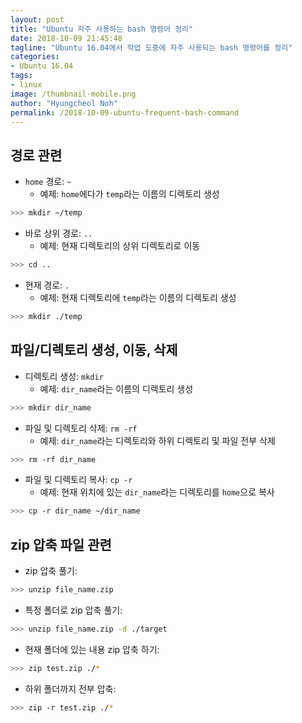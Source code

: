 ```yaml
---
layout: post
title: "Ubuntu 자주 사용하는 bash 명령어 정리"
date: 2018-10-09 21:45:48
tagline: "Ubuntu 16.04에서 작업 도중에 자주 사용되는 bash 명령어를 정리"
categories:
- Ubuntu 16.04
tags:
- linux
image: /thumbnail-mobile.png
author: "Hyungcheol Noh"
permalink: /2018-10-09-ubuntu-frequent-bash-command
---
```


## 경로 관련
- `home` 경로: `~`
  - 예제: `home`에다가 `temp`라는 이름의 디렉토리 생성

```bash
>>> mkdir ~/temp
```

- 바로 상위 경로: `..`
  - 예제: 현재 디렉토리의 상위 디렉토리로 이동

```bash
>>> cd ..
```

- 현재 경로: `.`
  - 예제: 현재 디렉토리에 `temp`라는 이름의 디렉토리 생성

```bash
>>> mkdir ./temp
```

## 파일/디렉토리 생성, 이동, 삭제
- 디렉토리 생성: `mkdir`
  - 예제: `dir_name`라는 이름의 디렉토리 생성

```bash
>>> mkdir dir_name
```

- 파일 및 디렉토리 삭제: `rm -rf`
  - 예제: `dir_name`라는 디렉토리와 하위 디렉토리 및 파일 전부 삭제

```bash
>>> rm -rf dir_name
```

- 파일 및 디렉토리 복사: `cp -r`
  - 예제: 현재 위치에 있는 `dir_name`라는 디렉토리를 `home`으로 복사

```bash
>>> cp -r dir_name ~/dir_name
```

## zip 압축 파일 관련
- zip 압축 풀기:

```bash
>>> unzip file_name.zip
```

- 특정 폴더로 zip 압축 풀기:

```bash
>>> unzip file_name.zip -d ./target
```

- 현재 폴더에 있는 내용 zip 압축 하기:

```bash
>>> zip test.zip ./*
```

- 하위 폴더까지 전부 압축:

```bash
>>> zip -r test.zip ./*
```
